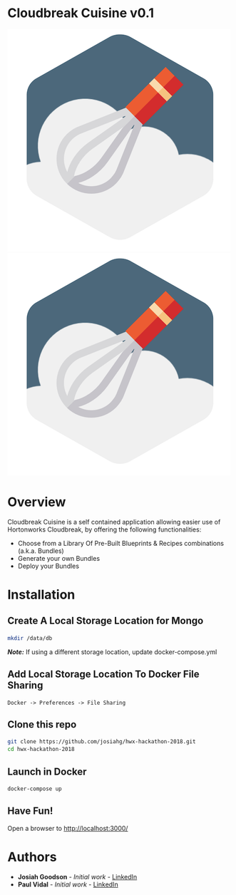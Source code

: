 # Cloudbreak Cuisine v0.1


![Cloudbreak Cuisine](https://github.com/josiahg/hwx-hackathon-2018/blob/master/CLOUBREAK_CUISINE_LOGO.png)
<img src="https://github.com/josiahg/hwx-hackathon-2018/blob/master/CLOUBREAK_CUISINE_LOGO.png" width="500" height="500">

# Overview

Cloudbreak Cuisine is a self contained application allowing easier use of Hortonworks Cloudbreak, by offering the following functionalities:
* Choose from a Library Of Pre-Built Blueprints & Recipes combinations (a.k.a. Bundles)
* Generate your own Bundles
* Deploy your Bundles

# Installation 

## Create A Local Storage Location for Mongo
``` bash
mkdir /data/db
```

**_Note:_** If using a different storage location, update docker-compose.yml

## Add Local Storage Location To Docker File Sharing

```
Docker -> Preferences -> File Sharing
```

## Clone this repo
``` bash
git clone https://github.com/josiahg/hwx-hackathon-2018.git
cd hwx-hackathon-2018
```

## Launch in Docker
``` bash
docker-compose up
```

## Have Fun!

Open a browser to [<http://localhost:3000/>](http://localhost:3000/)


# Authors

* **Josiah Goodson** - *Initial work* - [LinkedIn](https://www.linkedin.com/in/josiahgoodson/)
* **Paul Vidal** - *Initial work* - [LinkedIn](https://www.linkedin.com/in/paulvid/)